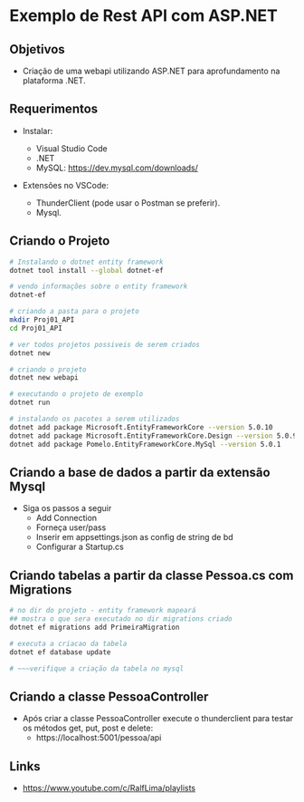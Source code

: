 # Exemplo de Rest API com ASP.NET

## Objetivos

- Criação de uma webapi utilizando ASP.NET para aprofundamento na plataforma .NET.

## Requerimentos

- Instalar:
    - Visual Studio Code
    - .NET
    - MySQL: <https://dev.mysql.com/downloads/>

- Extensões no VSCode:
    - ThunderClient (pode usar o Postman se preferir).
    - Mysql.

## Criando o Projeto

~~~bash
# Instalando o dotnet entity framework
dotnet tool install --global dotnet-ef

# vendo informações sobre o entity framework
dotnet-ef

# criando a pasta para o projeto
mkdir Proj01_API
cd Proj01_API

# ver todos projetos possiveis de serem criados
dotnet new

# criando o projeto
dotnet new webapi

# executando o projeto de exemplo
dotnet run

# instalando os pacotes a serem utilizados
dotnet add package Microsoft.EntityFrameworkCore --version 5.0.10
dotnet add package Microsoft.EntityFrameworkCore.Design --version 5.0.9
dotnet add package Pomelo.EntityFrameworkCore.MySql --version 5.0.1
~~~

## Criando a base de dados a partir da extensão Mysql

- Siga os passos a seguir
    - Add Connection
    - Forneça user/pass
    - Inserir em appsettings.json as config de string de bd
    - Configurar a Startup.cs

## Criando tabelas a partir da classe Pessoa.cs com Migrations

~~~bash
# no dir do projeto - entity framework mapeará 
## mostra o que sera executado no dir migrations criado
dotnet ef migrations add PrimeiraMigration

# executa a criacao da tabela 
dotnet ef database update

# ~~~verifique a criação da tabela no mysql
~~~

## Criando a classe PessoaController

- Após criar a classe PessoaController execute o thunderclient para testar os métodos get, put, post e delete:
    - https://localhost:5001/pessoa/api

## Links

- <https://www.youtube.com/c/RalfLima/playlists>





